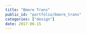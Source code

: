 ```yaml
---
title: "Bmore Trans"
public_id: "portfolio/bmore_trans"
categories: ["design"]
date: 2017-06-15
---
```

